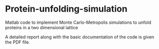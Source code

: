 # Protein-unfolding-simulation
Matlab code to implement Monte Carlo-Metropolis simulations to unfold proteins in a two dimensional lattice

A detailed report along with the basic documentation of the code is given the PDF file.
